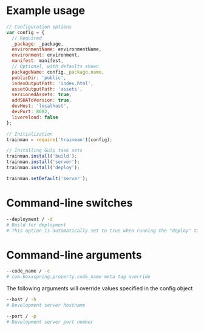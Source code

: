 # Example usage

```js
// Configuration options
var config = {
  // Required
  _package: _package,
  environmentName: environmentName,
  environment: environment,
  manifest: manifest,
  // Optional, with defaults shown
  packageName: config._package.name,
  publicDir: 'public',
  indexOutputPath: 'index.html',
  assetOutputPath: 'assets',
  versionedAssets: true,
  addSHAToVersion: true,
  devHost: 'localhost',
  devPort: 8082,
  livereload: false
};

// Initialization
trainman = require('trainman')(config);

// Installing Gulp task sets
trainman.install('build');
trainman.install('server');
trainman.install('deploy');

trainman.setDefault('server');
```

# Command-line switches

```sh
--deployment / -d
# Build for deployment
# This option is automatically set to true when running the "deploy" task
```

# Command-line arguments

```sh
--code_name / -c
# com.boxxspring.property.code_name meta tag override
```

The following arguments will override values specified in the config object

```sh
--host / -h
# Development server hostname
```

```sh
--port / -p
# Development server port number
```
